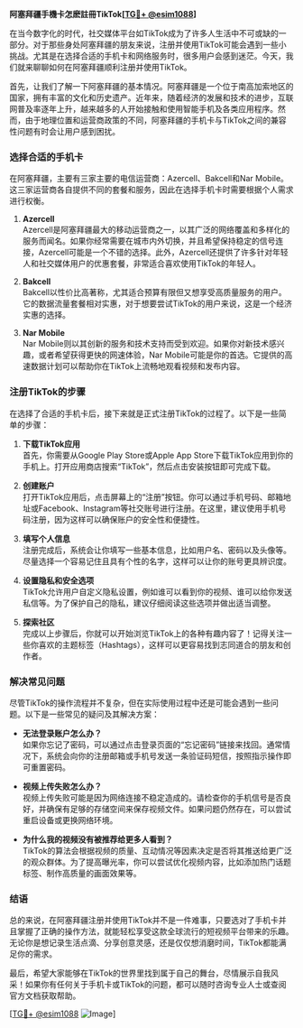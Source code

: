 **阿塞拜疆手機卡怎麽註冊TikTok[[TG💪+ @esim1088](https://t.me/s/esim1088)]**

在当今数字化的时代，社交媒体平台如TikTok成为了许多人生活中不可或缺的一部分。对于那些身处阿塞拜疆的朋友来说，注册并使用TikTok可能会遇到一些小挑战。尤其是在选择合适的手机卡和网络服务时，很多用户会感到迷茫。今天，我们就来聊聊如何在阿塞拜疆顺利注册并使用TikTok。

首先，让我们了解一下阿塞拜疆的基本情况。阿塞拜疆是一个位于南高加索地区的国家，拥有丰富的文化和历史遗产。近年来，随着经济的发展和技术的进步，互联网普及率逐年上升，越来越多的人开始接触和使用智能手机及各类应用程序。然而，由于地理位置和运营商政策的不同，阿塞拜疆的手机卡与TikTok之间的兼容性问题有时会让用户感到困扰。

### **选择合适的手机卡**

在阿塞拜疆，主要有三家主要的电信运营商：Azercell、Bakcell和Nar Mobile。这三家运营商各自提供不同的套餐和服务，因此在选择手机卡时需要根据个人需求进行权衡。

1. **Azercell**  
   Azercell是阿塞拜疆最大的移动运营商之一，以其广泛的网络覆盖和多样化的服务而闻名。如果你经常需要在城市内外切换，并且希望保持稳定的信号连接，Azercell可能是一个不错的选择。此外，Azercell还提供了许多针对年轻人和社交媒体用户的优惠套餐，非常适合喜欢使用TikTok的年轻人。

2. **Bakcell**  
   Bakcell以性价比高著称，尤其适合预算有限但又想享受高质量服务的用户。它的数据流量套餐相对实惠，对于想要尝试TikTok的用户来说，这是一个经济实惠的选择。

3. **Nar Mobile**  
   Nar Mobile则以其创新的服务和技术支持而受到欢迎。如果你对新技术感兴趣，或者希望获得更快的网速体验，Nar Mobile可能是你的首选。它提供的高速数据计划可以帮助你在TikTok上流畅地观看视频和发布内容。

### **注册TikTok的步骤**

在选择了合适的手机卡后，接下来就是正式注册TikTok的过程了。以下是一些简单的步骤：

1. **下载TikTok应用**  
   首先，你需要从Google Play Store或Apple App Store下载TikTok应用到你的手机上。打开应用商店搜索“TikTok”，然后点击安装按钮即可完成下载。

2. **创建账户**  
   打开TikTok应用后，点击屏幕上的“注册”按钮。你可以通过手机号码、邮箱地址或Facebook、Instagram等社交账号进行注册。在这里，建议使用手机号码注册，因为这样可以确保账户的安全性和便捷性。

3. **填写个人信息**  
   注册完成后，系统会让你填写一些基本信息，比如用户名、密码以及头像等。尽量选择一个容易记住且具有个性的名字，这样可以让你的账号更具辨识度。

4. **设置隐私和安全选项**  
   TikTok允许用户自定义隐私设置，例如谁可以看到你的视频、谁可以给你发送私信等。为了保护自己的隐私，建议仔细阅读这些选项并做出适当调整。

5. **探索社区**  
   完成以上步骤后，你就可以开始浏览TikTok上的各种有趣内容了！记得关注一些你喜欢的主题标签（Hashtags），这样可以更容易找到志同道合的朋友和创作者。

### **解决常见问题**

尽管TikTok的操作流程并不复杂，但在实际使用过程中还是可能会遇到一些问题。以下是一些常见的疑问及其解决方案：

- **无法登录账户怎么办？**  
  如果你忘记了密码，可以通过点击登录页面的“忘记密码”链接来找回。通常情况下，系统会向你的注册邮箱或手机号发送一条验证码短信，按照指示操作即可重置密码。

- **视频上传失败怎么办？**  
  视频上传失败可能是因为网络连接不稳定造成的。请检查你的手机信号是否良好，并确保有足够的存储空间来保存视频文件。如果问题仍然存在，可以尝试重启设备或更换网络环境。

- **为什么我的视频没有被推荐给更多人看到？**  
  TikTok的算法会根据视频的质量、互动情况等因素决定是否将其推送给更广泛的观众群体。为了提高曝光率，你可以尝试优化视频内容，比如添加热门话题标签、制作高质量的画面效果等。

### **结语**

总的来说，在阿塞拜疆注册并使用TikTok并不是一件难事，只要选对了手机卡并且掌握了正确的操作方法，就能轻松享受这款全球流行的短视频平台带来的乐趣。无论你是想记录生活点滴、分享创意灵感，还是仅仅想消磨时间，TikTok都能满足你的需求。

最后，希望大家能够在TikTok的世界里找到属于自己的舞台，尽情展示自我风采！如果你有任何关于手机卡或TikTok的问题，都可以随时咨询专业人士或查阅官方文档获取帮助。

[[TG💪+ @esim1088](https://t.me/s/esim1088) ![Image](https://i.postimg.cc/4NQfJmqS/Snipaste-2025-05-13-00-14-12.png)]